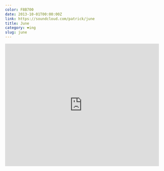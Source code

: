 ```yaml
---
color: F8B700
date: 2013-10-01T00:00:00Z
link: https://soundcloud.com/patrick/june
title: June
category: ❤ing
slug: june
---
```


<div class="embed rich soundcloud">
    <iframe width="100%" height="400" scrolling="no" frameborder="no" src="https://w.soundcloud.com/player/?visual=true&amp;url=http%3A%2F%2Fapi.soundcloud.com%2Ftracks%2F111141447&amp;show_artwork=true&amp;visual=false&amp;hide_related=true&amp;color=F8B700&amp;show_user=true&amp;show_comments=false&amp;show_reposts=false&amp;auto_play=false"></iframe>
</div>
